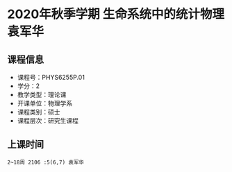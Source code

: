 # 2020年秋季学期 生命系统中的统计物理 袁军华






## 课程信息

- 课程号：PHYS6255P.01
- 学分：2
- 教学类型：理论课
- 开课单位：物理学系
- 课程类别：硕士
- 课程层次：研究生课程

## 上课时间

```
2~18周 2106 :5(6,7) 袁军华
```

